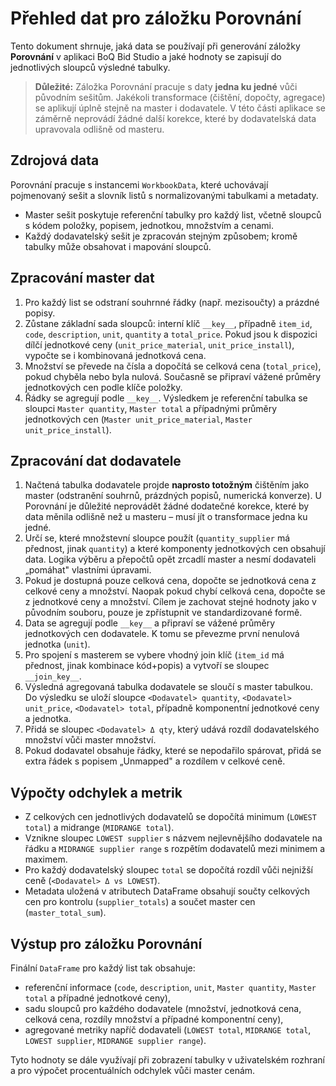 # Přehled dat pro záložku Porovnání

Tento dokument shrnuje, jaká data se používají při generování záložky **Porovnání** v aplikaci BoQ Bid Studio a jaké hodnoty se zapisují do jednotlivých sloupců výsledné tabulky.

> **Důležité:** Záložka Porovnání pracuje s daty **jedna ku jedné** vůči původním sešitům. Jakékoli transformace (čištění, dopočty, agregace) se aplikují úplně stejně na master i dodavatele. V této části aplikace se záměrně neprovádí žádné další korekce, které by dodavatelská data upravovala odlišně od masteru.

## Zdrojová data

Porovnání pracuje s instancemi `WorkbookData`, které uchovávají pojmenovaný sešit a slovník listů s normalizovanými tabulkami a metadaty.

- Master sešit poskytuje referenční tabulky pro každý list, včetně sloupců s kódem položky, popisem, jednotkou, množstvím a cenami.
- Každý dodavatelský sešit je zpracován stejným způsobem; kromě tabulky může obsahovat i mapování sloupců.

## Zpracování master dat

1. Pro každý list se odstraní souhrnné řádky (např. mezisoučty) a prázdné popisy.
2. Zůstane základní sada sloupců: interní klíč `__key__`, případně `item_id`, `code`, `description`, `unit`, `quantity` a `total_price`. Pokud jsou k dispozici dílčí jednotkové ceny (`unit_price_material`, `unit_price_install`), vypočte se i kombinovaná jednotková cena.
3. Množství se převede na čísla a dopočítá se celková cena (`total_price`), pokud chyběla nebo byla nulová. Současně se připraví vážené průměry jednotkových cen podle klíče položky.
4. Řádky se agregují podle `__key__`. Výsledkem je referenční tabulka se sloupci `Master quantity`, `Master total` a případnými průměry jednotkových cen (`Master unit_price_material`, `Master unit_price_install`).

## Zpracování dat dodavatele

1. Načtená tabulka dodavatele projde **naprosto totožným** čištěním jako master (odstranění souhrnů, prázdných popisů, numerická konverze).
   U Porovnání je důležité neprovádět žádné dodatečné korekce, které by data měnila odlišně než u masteru – musí jít o transformace jedna ku jedné.
2. Určí se, které množstevní sloupce použít (`quantity_supplier` má přednost, jinak `quantity`) a které komponenty jednotkových cen obsahují data.
   Logika výběru a přepočtů opět zrcadlí master a nesmí dodavateli „pomáhat" vlastními úpravami.
3. Pokud je dostupná pouze celková cena, dopočte se jednotková cena z celkové ceny a množství. Naopak pokud chybí celková cena, dopočte se z jednotkové ceny a množství.
   Cílem je zachovat stejné hodnoty jako v původním souboru, pouze je zpřístupnit ve standardizované formě.
4. Data se agregují podle `__key__` a připraví se vážené průměry jednotkových cen dodavatele. K tomu se převezme první nenulová jednotka (`unit`).
5. Pro spojení s masterem se vybere vhodný join klíč (`item_id` má přednost, jinak kombinace kód+popis) a vytvoří se sloupec `__join_key__`.
6. Výsledná agregovaná tabulka dodavatele se sloučí s master tabulkou. Do výsledku se uloží sloupce `<Dodavatel> quantity`, `<Dodavatel> unit_price`, `<Dodavatel> total`, případně komponentní jednotkové ceny a jednotka.
7. Přidá se sloupec `<Dodavatel> Δ qty`, který udává rozdíl dodavatelského množství vůči master množství.
8. Pokud dodavatel obsahuje řádky, které se nepodařilo spárovat, přidá se extra řádek s popisem „Unmapped" a rozdílem v celkové ceně.

## Výpočty odchylek a metrik

- Z celkových cen jednotlivých dodavatelů se dopočítá minimum (`LOWEST total`) a midrange (`MIDRANGE total`).
- Vznikne sloupec `LOWEST supplier` s názvem nejlevnějšího dodavatele na řádku a `MIDRANGE supplier range` s rozpětím dodavatelů mezi minimem a maximem.
- Pro každý dodavatelský sloupec `total` se dopočítá rozdíl vůči nejnižší ceně (`<Dodavatel> Δ vs LOWEST`).
- Metadata uložená v atributech DataFrame obsahují součty celkových cen pro kontrolu (`supplier_totals`) a součet master cen (`master_total_sum`).

## Výstup pro záložku Porovnání

Finální `DataFrame` pro každý list tak obsahuje:

- referenční informace (`code`, `description`, `unit`, `Master quantity`, `Master total` a případné jednotkové ceny),
- sadu sloupců pro každého dodavatele (množství, jednotková cena, celková cena, rozdíly množství a případné komponentní ceny),
- agregované metriky napříč dodavateli (`LOWEST total`, `MIDRANGE total`, `LOWEST supplier`, `MIDRANGE supplier range`).

Tyto hodnoty se dále využívají při zobrazení tabulky v uživatelském rozhraní a pro výpočet procentuálních odchylek vůči master cenám.
